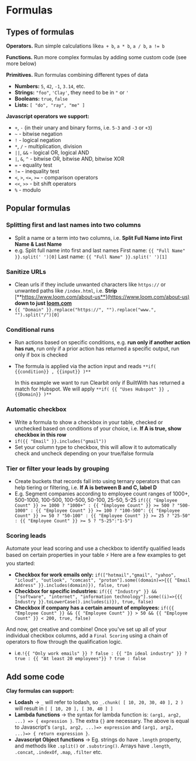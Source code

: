 # Formulas

## Types of formulas

**Operators.** Run simple calculations like`a + b`, `a * b`, `a / b`, `a != b`

**Functions.** Run more complex formulas by adding some custom code (see more below)

**Primitives.** Run formulas combining different types of data

* **Numbers:** `5`, `42`, `-1`, `3.14`, etc.
* **Strings:** `"foo"`, `'Clay'`, they need to be in `"` or `'`
* **Booleans:** `true`, `false`
* **Lists:** `[ "do", "ray", "me" ]`

**Javascript operators we support:**&#x20;

* `+`, `-` (in their unary and binary forms, i.e. `5-3` and `-3` or `+3`)
* `~` - bitwise negation
* `!` - logical negation
* `*`, `/` - multiplication, division
* `||`, `&&` - logical OR, logical AND
* `|`, `&`, `^` - bitwise OR, bitwise AND, bitwise XOR
* `=` - equality test
* `!=` - inequality test
* `<`, `>`, `<=`, `>=` - comparison operators
* `<<`, `>>` - bit shift operators
* `%` - modulo

## Popular formulas

### **Splitting first and last names into two columns**

* Split a name or a term into two columns, i.e. **Split Full Name into First Name & Last Name**
* e.g. Split full name into first and last names First name: `{{ "Full Name" }}.split(' ')[0]` Last name: `{{ "Full Name" }}.split(' ')[1]`

### **Sanitize URLs**

* Clean urls if they include unwanted characters like `https://` or unwanted paths like `/index.html`, i.e. **Strip** [**https://www.loom.com/about-us**](https://www.loom.com/about-us) **down to just** [**loom.com**](http://loom.com)
* `{{ "Domain" }}.replace("https://", "").replace("www.", "").split("/")[0]`

### Conditional runs

* Run actions based on specific conditions, e.g. **run only if another action has run,** run only if a prior action has returned a specific output, run only if box is checked
*   The formula is applied via the action input and reads `**if( {{condition}} , {{input}} )**`

    In this example we want to run Clearbit only if BuiltWith has returned a match for Hubspot. We will apply `**if( {{ "Uses Hubspot" }} , {{Domain}} )**`

### **Automatic checkbox**

* Write a formula to show a checkbox in your table, checked or unchecked based on conditions of your choice, i.e. **If A is true, show checkbox in this row**
* `if({{ "Email" }}.includes("gmail"))`
* Set your column type to checkbox, this will allow it to automatically check and uncheck depending on your true/false formula

### **Tier or filter your leads by grouping**

* Create buckets that records fall into using ternary operators that can help tiering or filtering, i.e. **If A is between B and C, label D**
* E.g. Segment companies according to employee count ranges of 1000+, 500-1000, 100-500, 100-500, 50-100, 25-50, 5-25 `if({{ "Employee Count" }} >= 1000 ? "1000+" : {{ "Employee Count" }} >= 500 ? "500-1000" : {{ "Employee Count" }} >= 100 ? "100-500": {{ "Employee Count" }} >= 50 ? "50-100" : {{ "Employee Count" }} >= 25 ? "25-50" : {{ "Employee Count" }} >= 5 ? "5-25":"1-5")`

### Scoring leads

Automate your lead scoring and use a checkbox to identify qualified leads based on certain properties in your table ⚡️ Here are a few examples to get you started:

* **Checkbox for work emails only:** `if(["hotmail","gmail", "yahoo", "icloud", "outlook", "comcast", "proton"].some((domain)=>{{{ "Email Address" }}.includes(domain)}), false, true)`
* **Checkbox for specific industries:** `if({{ "Industry" }} && ["software", "internet", "information technology"].some((i)=>{{{ Industry }}.toLowerCase().includes(i)}), true, false)`
* **Checkbox if company has a certain amount of employees:** `if({{ "Employee Count" }} && {{ "Employee Count" }} > 50 && {{ "Employee Count" }} < 200, true, false)`

And now, get creative and combine! Once you've set up all of your individual checkbox columns, add a `Final Scoring` using a chain of operators to flow through the qualification logic.

* i.e.`!{{ "Only work emails" }} ? false : {{ "In ideal industry" }} ? true : {{ "At least 20 employees"}} ? true : false`

## Add some code

**Clay formulas can support:**

* **Lodash** → `_` will refer to lodash, so `_.chunk( [ 10, 20, 30, 40 ], 2 )` will result in `[ [ 10, 20 ], [ 30, 40 ] ]`
* **Lambda functions** → the syntax for lambda function is: `(arg1, arg2, ...) => { expression }`. The extra `{}` are necessary. The above is equal to Javascript's `(arg1, arg2, ...)=> expression` and `(arg1, arg2, ...)=> { return expression }`.
* **Javascript Object functions** → Eg. strings do have `.length` property, and methods like `.split()` or `.substring()`. Arrays have `.length`, `.concat`, `.indexOf`, `.map`, `.filter` etc.
